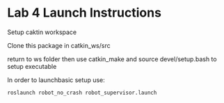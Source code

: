 # Lab 4 Launch Instructions

Setup caktin workspace

Clone this package in catkin_ws/src

return to ws folder then use catkin_make and source devel/setup.bash to setup executable

In order to launchbasic setup use:
```
roslaunch robot_no_crash robot_supervisor.launch
